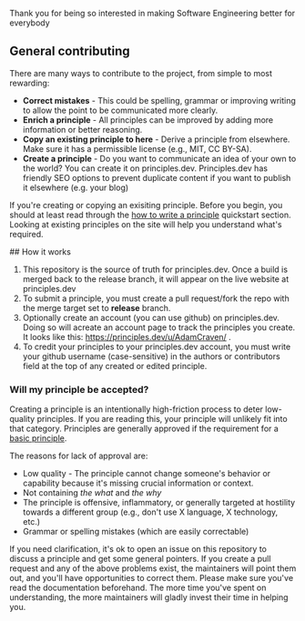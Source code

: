 Thank you for being so interested in making Software Engineering better for everybody


## General contributing

There are many ways to contribute to the project, from simple to most rewarding: 

* **Correct mistakes** -  This could be spelling, grammar or improving writing to allow the point to be communicated more clearly.
* **Enrich a principle** - All principles can be improved by adding more information or better reasoning.
* **Copy an existing principle to here** - Derive a principle from elsewhere. Make sure it has a permissible license (e.g., MIT, CC BY-SA).
* **Create a principle** - Do you want to communicate an idea of your own to the world? You can create it on principles.dev. Principles.dev has friendly SEO options to prevent duplicate content if you want to publish it elsewhere (e.g. your blog)

If you're creating or copying an exisiting principle. Before you begin, you should at least read through the [how to write a principle](https://principles.dev/documentation/) quickstart section. Looking at existing principles on the site will help you understand what's required.

## How it works

1. This repository is the source of truth for principles.dev. Once a build is merged back to the release branch, it will appear on the live website at principles.dev
2. To submit a principle, you must create a pull request/fork the repo with the merge target set to **release** branch.
3. Optionally create an account (you can use github) on principles.dev. Doing so will acreate an account page to track the principles you create. It looks like this: https://principles.dev/u/AdamCraven/ .
4. To credit your principles to your principles.dev account, you must write your github username (case-sensitive) in the authors or contributors field at the top of any created or edited principle.


### Will my principle be accepted?

Creating a principle is an intentionally high-friction process to deter low-quality principles. If you are reading this, your principle will unlikely fit into that category. Principles are generally approved if the requirement for a [basic principle](https://principles.dev/documentation/#quickstart-writing-your-first-principle). 

The reasons for lack of approval are:

* Low quality - The principle cannot change someone's behavior or capability because it's missing crucial information or context.
* Not containing *the what* and *the why*
* The principle is offensive, inflammatory, or generally targeted at hostility towards a different group (e.g., don't use X language, X technology, etc.)
* Grammar or spelling mistakes (which are easily correctable)

If you need clarification, it's ok to open an issue on this repository to discuss a principle and get some general pointers. If you create a pull request and any of the above problems exist, the maintainers will point them out, and you'll have opportunities to correct them. Please make sure you've read the documentation beforehand. The more time you've spent on understanding, the more maintainers will gladly invest their time in helping you.
